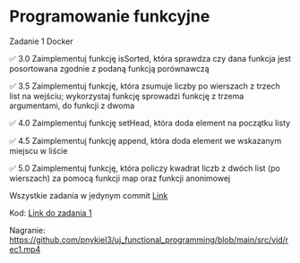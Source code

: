 # Programowanie funkcyjne


Zadanie 1 Docker

✅ 3.0 Zaimplementuj funkcję isSorted, która sprawdza czy dana funkcja jest posortowana zgodnie z podaną funkcją porównawczą

✅ 3.5 Zaimplementuj funkcję, która zsumuje liczby po wierszach z trzech list na wejściu; wykorzystaj funkcję sprowadzi funkcję z trzema argumentami, do funkcji z dwoma

✅ 4.0 Zaimplementuj funkcję setHead, która doda element na początku listy

✅ 4.5 Zaimplementuj funkcję append, która doda element we wskazanym miejscu w liście

✅ 5.0 Zaimplementuj funkcję, która policzy kwadrat liczb z dwóch list (po wierszach) za pomocą funkcji map oraz funkcji anonimowej

Wszystkie zadania w jedynym commit [Link](https://github.com/pnykiel3/uj_functional_programming/blob/main/assignment1/src/main/scala/Main.scala)

Kod: [Link do zadania 1](https://hub.docker.com/r/pnykiel3/cask-asgn1)

Nagranie: https://github.com/pnykiel3/uj_functional_programming/blob/main/src/vid/rec1.mp4
